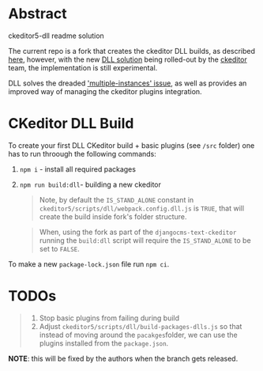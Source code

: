 
# Abstract

ckeditor5-dll readme solution

The current repo is a fork that creates the ckeditor DLL builds, as described [here](https://ckeditor.com/docs/ckeditor5/latest/builds/guides/development/custom-builds.html "Creating custom builds"), however, with the new [DLL solution](https://github.com/ckeditor/ckeditor5/issues/8517 "Implement DLLs for CKEditor 5 features") being rolled-out by the [ckeditor](https://github.com/ckeditor "CKEditor Ecosystem") team, the implementation is still experimental.

DLL solves the dreaded ['multiple-instances' issue](https://github.com/ckeditor/ckeditor5/issues/667 "Allow adding plugins to a CKEditor 5 build"), as well as provides an improved way of managing the ckeditor plugins integration.


# CKeditor DLL Build
To create your first DLL CKeditor build + basic plugins (see `/src` folder) one has to run throough the following commands:

1. ```npm i``` - install all required packages
2. ```npm run build:dll```- building a new ckeditor
   > Note, by default the ```IS_STAND_ALONE``` constant in `ckeditor5/scripts/dll/webpack.config.dll.js` is `TRUE`, that will create the build inside fork's folder structure. 
   
   > When, using the fork  as part of the `djangocms-text-ckeditor` running the ```build:dll``` script will require the ```IS_STAND_ALONE``` to be set to `FALSE`.


To make a new `package-lock.json` file run ```npm ci```.

# TODOs
   > 1. Stop basic plugins from failing during build
   > 2. Adjust `ckeditor5/scripts/dll/build-packages-dlls.js` so that instead of moving around the `pacakges`folder, we can use the plugins installed from the `package.json`. 
   
   **NOTE**: this will be fixed by the authors when the branch gets released.